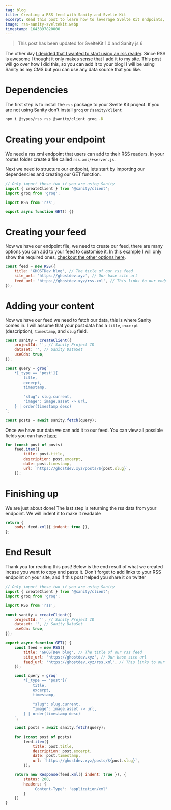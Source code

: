 ```yaml
---
tag: blog
title: Creating a RSS feed with Sanity and Svelte Kit
excerpt: Read this post to learn how to leverage Svelte Kit endpoints, along with a CMS such as sanity to create a RSS feed for your blog.
image: rss-sanity-sveltekit.webp
timestamp: 1643897820000
---
```


> This post has been updated for SvelteKit 1.0 and Sanity js 6

The other day [I decided that I wanted to start using an rss reader](https://twitter.com/onlyspaceghost/status/1487032568100839428). Since RSS is awesome I thought it only makes sense that I add it to my site. This post will go over how I did this, so you can add it to your blog! I will be using Sanity as my CMS but you can use any data source that you like.

# Dependencies

The first step is to install the `rss` package to your Svelte Kit project. If you are not using Sanity don't install `groq` or `@sanity/client`

```bash
npm i @types/rss rss @sanity/client groq -D
```

# Creating your endpoint

We need a rss.xml endpoint that users can add to their RSS readers. In your routes folder create a file called `rss.xml/+server.js`.

Next we need to structure our endpoint, lets start by importing our dependencies and creating our GET function.

```js
// Only import these two if you are using Sanity
import { createClient } from '@sanity/client';
import groq from 'groq';

import RSS from 'rss';

export async function GET() {}
```

# Creating your feed

Now we have our endpoint file, we need to create our feed, there are many options you can add to your feed to customise it. In this example I will only show the required ones, [checkout the other options here](https://www.npmjs.com/package/rss#feedoptions).

```js
const feed = new RSS({
    title: 'GHOSTDev blog', // The title of our rss feed
    site_url: 'https://ghostdev.xyz', // Our base site url
    feed_url: 'https://ghostdev.xyz/rss.xml', // This links to our endpoint
});
```

# Adding your content

Now we have our feed we need to fetch our data, this is where Sanity comes in. I will assume that your post data has a `title`, `excerpt` (description), `timestamp`, and `slug` field.

```js
const sanity = createClient({
    projectId: '', // Sanity Project ID
    dataset: '', // Sanity DataSet
    useCdn: true,
});

const query = groq`
    *[_type == 'post']{
        title,
        excerpt,
        timestamp,
        
        "slug": slug.current,
        "image": image.asset -> url,
    } | order(timestamp desc)
`;

const posts = await sanity.fetch(query);
```

Once we have our data we can add it to our feed. You can view all possible fields you can have [here](https://www.npmjs.com/package/rss#itemoptions)

```js
for (const post of posts)
    feed.item({
        title: post.title,
        description: post.excerpt,
        date: post.timestamp,
        url: `https://ghostdev.xyz/posts/${post.slug}`,
    });
```

# Finishing up

We are just about done! The last step is returning the rss data from your endpoint. We will indent it to make it readable

```js
return {
    body: feed.xml({ indent: true }),
};
```

# End Result

Thank you for reading this post! Below is the end result of what we created incase you want to copy and paste it. Don't forget to add links to your RSS endpoint on your site, and if this post helped you share it on twitter

```js
// Only import these two if you are using Sanity
import { createClient } from '@sanity/client';
import groq from 'groq';

import RSS from 'rss';

const sanity = createClient({
    projectId: '', // Sanity Project ID
    dataset: '', // Sanity DataSet
    useCdn: true,
});

export async function GET() {
    const feed = new RSS({
        title: 'GHOSTDev blog', // The title of our rss feed
        site_url: 'https://ghostdev.xyz', // Our base site url
        feed_url: 'https://ghostdev.xyz/rss.xml', // This links to our endpoint
    });

    const query = groq`
        *[_type == 'post']{
            title,
            excerpt,
            timestamp,
            
            "slug": slug.current,
            "image": image.asset -> url,
        } | order(timestamp desc)
    `;

    const posts = await sanity.fetch(query);

    for (const post of posts)
        feed.item({
            title: post.title,
            description: post.excerpt,
            date: post.timestamp,
            url: `https://ghostdev.xyz/posts/${post.slug}`,
        });

    return new Response(feed.xml({ indent: true }), {
        status: 200,
        headers: {
            'Content-Type': 'application/xml'
        }
    })
}
```
